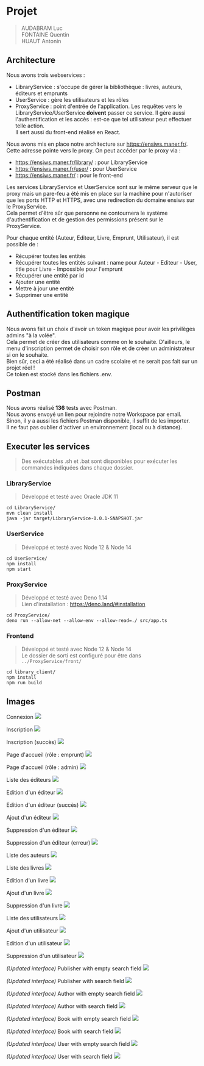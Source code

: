 # Projet

> AUDABRAM Luc  
> FONTAINE Quentin  
> HUAUT Antonin



## Architecture

Nous avons trois webservices :
- LibraryService : s'occupe de gérer la bibliothèque : livres, auteurs, éditeurs et emprunts
- UserService : gère les utilisateurs et les rôles
- ProxyService : point d'entrée de l'application. Les requêtes vers le LibraryService/UserService **doivent** passer ce service. Il gère aussi l'authentification et les accès : est-ce que tel utilisateur peut effectuer telle action.  
Il sert aussi du front-end réalisé en React.

Nous avons mis en place notre architecture sur https://ensiws.maner.fr/. Cette adresse pointe vers le proxy. On peut accéder par le proxy via :
- https://ensiws.maner.fr/library/ : pour LibraryService
- https://ensiws.maner.fr/user/ : pour UserService
- https://ensiws.maner.fr/ : pour le front-end

Les services LibraryService et UserService sont sur le même serveur que le proxy mais un pare-feu a été mis en place sur la machine pour n'autoriser que les ports HTTP et HTTPS, avec une redirection du domaine ensiws sur le ProxyService.  
Cela permet d'être sûr que personne ne contournera le système d'authentification et de gestion des permissions présent sur le ProxyService.  

Pour chaque entité (Auteur, Editeur, Livre, Emprunt, Utilisateur), il est possible de :
- Récupérer toutes les entités
- Récupérer toutes les entités suivant : name pour Auteur - Editeur - User, title pour Livre - Impossible pour l'emprunt
- Récupérer une entité par id
- Ajouter une entité
- Mettre à jour une entité
- Supprimer une entité



## Authentification token magique
Nous avons fait un choix d'avoir un token magique pour avoir les privilèges admins "à la volée".  
Cela permet de créer des utilisateurs comme on le souhaite. D'ailleurs, le menu d'inscription permet de choisir son rôle et de créer un administrateur si on le souhaite.  
Bien sûr, ceci a été réalisé dans un cadre scolaire et ne serait pas fait sur un projet réel !  
Ce token est stocké dans les fichiers .env.



## Postman
Nous avons réalisé **136** tests avec Postman.  
Nous avons envoyé un lien pour rejoindre notre Workspace par email.  
Sinon, il y a aussi les fichiers Postman disponible, il suffit de les importer.  
Il ne faut pas oublier d'activer un environnement (local ou à distance).



## Executer les services

> Des exécutables .sh et .bat sont disponibles pour exécuter les commandes indiquées dans chaque dossier.

### LibraryService
> Développé et testé avec Oracle JDK 11
```shell
cd LibraryService/
mvn clean install
java -jar target/LibraryService-0.0.1-SNAPSHOT.jar
```

### UserService
> Développé et testé avec Node 12 & Node 14
```shell
cd UserService/
npm install
npm start
```

### ProxyService
> Développé et testé avec Deno 1.14  
> Lien d'installation : https://deno.land/#installation
```shell
cd ProxyService/
deno run --allow-net --allow-env --allow-read=./ src/app.ts
```

### Frontend
> Développé et testé avec Node 12 & Node 14  
> Le dossier de sorti est configuré pour être dans `../ProxyService/front/`
```shell
cd library_client/
npm install
npm run build
```





## Images

Connexion
![](https://github.com/AntoninHuaut/ProjetWebService/raw/master/images_rendu/1.login.png)

Inscription
![](https://github.com/AntoninHuaut/ProjetWebService/raw/master/images_rendu/2.register.png)

Inscription (succès)
![](https://github.com/AntoninHuaut/ProjetWebService/raw/master/images_rendu/3.register_success.png)

Page d'accueil (rôle : emprunt)
![](https://github.com/AntoninHuaut/ProjetWebService/raw/master/images_rendu/4.homepage.png)

Page d'accueil (rôle : admin)
![](https://github.com/AntoninHuaut/ProjetWebService/raw/master/images_rendu/5.homepage_admin.png)

Liste des éditeurs
![](https://github.com/AntoninHuaut/ProjetWebService/raw/master/images_rendu/6.publisher_list.png)

Edition d'un éditeur
![](https://github.com/AntoninHuaut/ProjetWebService/raw/master/images_rendu/7.publisher_edit.png)

Edition d'un éditeur (succès)
![](https://github.com/AntoninHuaut/ProjetWebService/raw/master/images_rendu/8.publisher_edit_success.png)

Ajout d'un éditeur
![](https://github.com/AntoninHuaut/ProjetWebService/raw/master/images_rendu/9.publisher_add.png)

Suppression d'un éditeur
![](https://github.com/AntoninHuaut/ProjetWebService/raw/master/images_rendu/10.publisher_delete.png)

Suppression d'un éditeur (erreur)
![](https://github.com/AntoninHuaut/ProjetWebService/raw/master/images_rendu/11.publisher_delete_error.png)

Liste des auteurs
![](https://github.com/AntoninHuaut/ProjetWebService/raw/master/images_rendu/12.author_list.png)

Liste des livres
![](https://github.com/AntoninHuaut/ProjetWebService/raw/master/images_rendu/13.book_list.png)

Edition d'un livre
![](https://github.com/AntoninHuaut/ProjetWebService/raw/master/images_rendu/14.book_edit.png)

Ajout d'un livre
![](https://github.com/AntoninHuaut/ProjetWebService/raw/master/images_rendu/15.book_add.png)

Suppression d'un livre
![](https://github.com/AntoninHuaut/ProjetWebService/raw/master/images_rendu/16.book_delete.png)

Liste des utilisateurs
![](https://github.com/AntoninHuaut/ProjetWebService/raw/master/images_rendu/17.user_list.png)

Ajout d'un utilisateur
![](https://github.com/AntoninHuaut/ProjetWebService/raw/master/images_rendu/18.user_add.png)

Edition d'un utilisateur
![](https://github.com/AntoninHuaut/ProjetWebService/raw/master/images_rendu/19.user_edit.png)

Suppression d'un utilisateur
![](https://github.com/AntoninHuaut/ProjetWebService/raw/master/images_rendu/20.user_delete.png)

*(Updated interface)* Publisher with empty search field
![](https://github.com/AntoninHuaut/ProjetWebService/raw/master/images_rendu/21.publisher_search_empty.png)

*(Updated interface)* Publisher with search field
![](https://github.com/AntoninHuaut/ProjetWebService/raw/master/images_rendu/21.publisher_search.png)

*(Updated interface)* Author with empty search field
![](https://github.com/AntoninHuaut/ProjetWebService/raw/master/images_rendu/22.author_search_empty.png)

*(Updated interface)* Author with search field
![](https://github.com/AntoninHuaut/ProjetWebService/raw/master/images_rendu/23.author_search.png)

*(Updated interface)* Book with empty search field
![](https://github.com/AntoninHuaut/ProjetWebService/raw/master/images_rendu/24.book_search_empty.png)

*(Updated interface)* Book with search field
![](https://github.com/AntoninHuaut/ProjetWebService/raw/master/images_rendu/25.book_search.png)

*(Updated interface)* User with empty search field
![](https://github.com/AntoninHuaut/ProjetWebService/raw/master/images_rendu/26.user_search_empty.png)

*(Updated interface)* User with search field
![](https://github.com/AntoninHuaut/ProjetWebService/raw/master/images_rendu/27.user_search.png)
